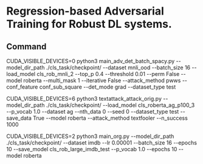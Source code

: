 # Regression-based Adversarial Training for Robust DL systems.

## 

## Command
CUDA_VISIBLE_DEVICES=0 python3 main_adv_det_batch_spacy.py --model_dir_path ./cls_task/checkpoint/ --dataset mnli_ood --batch_size 16 --load_model cls_rob_mnli_2 --top_p 0.4 --threshold 0.01 --perm False --model roberta --multi_mask 1 --iterative False --attack_method pwws --conf_feature conf_sub_square --det_mode grad --dataset_type test

CUDA_VISIBLE_DEVICES=6 python3 textattack_attack_orig.py --model_dir_path ./cls_task/checkpoint/ --load_model cls_roberta_ag_p100_3 --p_vocab 1.0 --dataset ag --nth_data 0 --seed 0 --dataset_type test --save_data True --model roberta --attack_method textfooler --n_success 1000

CUDA_VISIBLE_DEVICES=2 python3 main_org.py --model_dir_path ./cls_task/checkpoint/ --dataset imdb --lr 0.00001 --batch_size 16 --epochs 10 --save_model cls_rob_large_imdb_test --p_vocab 1.0 --epochs 10 --model roberta


